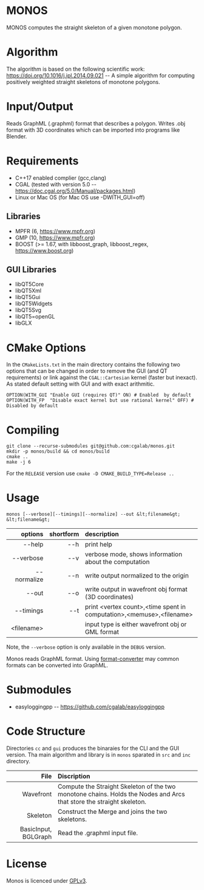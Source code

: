 # MONOS

MONOS computes the straight skeleton of a given monotone polygon.

# Algorithm

The algorithm is based on the following scientific work: https://doi.org/10.1016/j.ipl.2014.09.021
-- A simple algorithm for computing positively weighted straight skeletons of monotone polygons.

# Input/Output

Reads GraphML (.graphml) format that describes a polygon. Writes 
.obj format with 3D coordinates which can be imported into programs like
Blender.

# Requirements 
- C++17 enabled complier (gcc,clang)
- CGAL (tested with version 5.0 -- https://doc.cgal.org/5.0/Manual/packages.html) 
- Linux or Mac OS (for Mac OS use -DWITH_GUI=off) 

## Libraries

- MPFR (6, https://www.mpfr.org)
- GMP (10, https://www.mpfr.org)
- BOOST (>= 1.67, with libboost_graph, libboost_regex, https://www.boost.org)

## GUI Libraries

- libQT5Core
- libQT5Xml
- libQT5Gui
- libQT5Widgets
- libQT5Svg
- libQT5=openGL
- libGLX

# CMake Options

In the `CMakeLists.txt` in the main directory contains the following two options 
that can be changed in order to remove the GUI (and QT requirements) or link against
the `CGAL::Cartesian` kernel (faster but inexact). As stated default setting with GUI
and with exact arithmitic.  

	OPTION(WITH_GUI "Enable GUI (requires QT)" ON) # Enabled  by default
	OPTION(WITH_FP  "Disable exact kernel but use rational kernel" OFF) # Disabled by default

# Compiling

	git clone --recurse-submodules git@github.com:cgalab/monos.git
	mkdir -p monos/build && cd monos/build
	cmake .. 
	make -j 6

For the `RELEASE` version use `cmake -D CMAKE_BUILD_TYPE=Release ..`

# Usage

	monos [--verbose][--timings][--normalize] --out &lt;filename&gt; &lt;filename&gt;

| options       | shortform | description   |
| -------------:|----------:|:------------- |
|  --help       | --h       | print help    |
|  --verbose    | --v       | verbose mode, shows information about the computation |
|  --normalize  | --n       | write output normalized to the origin                 |
|  --out        | --o       | write output in wavefront obj format (3D coordinates) |
|  --timings    | --t       | print &lt;vertex count&gt;,&lt;time spent in computation&gt;,&lt;memuse&gt;,&lt;filename&gt;   |
| &lt;filename&gt; | | input type is either wavefront obj or GML format   |

Note, the `--verbose` option is only available in the `DEBUG` version.

Monos reads GraphML format. Using [format-converter](https://github.com/cgalab/format-converter) may common
formats can be converted into GraphML.

# Submodules

- easyloggingpp -- https://github.com/cgalab/easyloggingpp

# Code Structure

Directories `cc` and `gui` produces the binaraies for the CLI and the GUI version.
Tha main algorithm and library is in `monos` sparated in `src` and `inc` directory.

|     File    | Discription   |
| -----------:|:------------- |
|  Wavefront   | Compute the Straight Skeleton of the two monotone chains. Holds the Nodes and Arcs that store the straight skeleton. |
|  Skeleton   | Construct the Merge and joins the two skeletons. |
| BasicInput, BGLGraph|  Read the .graphml input file. |


# License

Monos is licenced under [GPLv3](https://www.gnu.org/licenses/gpl-3.0.html).



